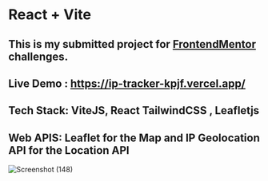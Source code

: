 # React + Vite

## This is my submitted project for [FrontendMentor](https://www.frontendmentor.io/profile/cjpanda) challenges.
## Live Demo : https://ip-tracker-kpjf.vercel.app/
## Tech Stack: ViteJS, React TailwindCSS , Leafletjs
## Web APIS: Leaflet for the Map and IP Geolocation API for the Location API
![Screenshot (148)](https://github.com/cjpanda/ipTracker/assets/107156444/295e74b5-6764-4b13-a487-6b8fba0ef197)


